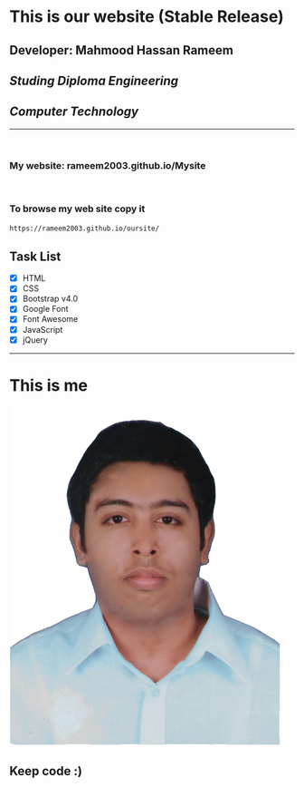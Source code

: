 # This is our website (Stable Release)
## Developer: Mahmood Hassan Rameem
## _Studing Diploma Engineering_
## _Computer Technology_

___

<br>

### My website: rameem2003.github.io/Mysite

<br>

### To browse my web site copy it 
```
https://rameem2003.github.io/oursite/
```

## Task List

- [x] HTML
- [x] CSS
- [x] Bootstrap v4.0
- [x] Google Font
- [x] Font Awesome
- [x] JavaScript
- [x] jQuery
---

# This is me
![profile](./img/gallery/me.jpg)
## Keep code :)
